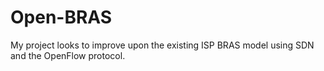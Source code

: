 Open-BRAS
=========

My project looks to improve upon the existing ISP BRAS model using SDN and the OpenFlow protocol.
